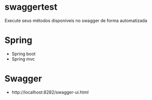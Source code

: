 # swaggertest
Execute seus métodos disponíveis no swagger de forma automatizada

# Spring 
* Spring boot
* Spring mvc

# Swagger
* http://localhost:8282/swagger-ui.html
